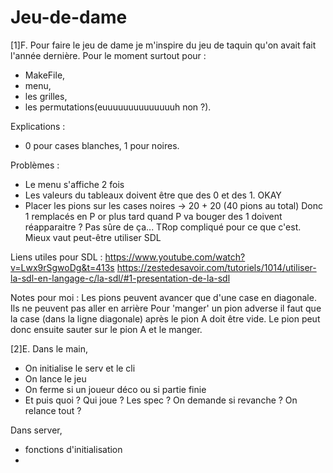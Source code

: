 # Jeu-de-dame
[1]F.
Pour faire le jeu de dame je m'inspire du jeu de taquin qu'on avait fait l'année dernière.
Pour le moment surtout pour :
- MakeFile, 
- menu, 
- les grilles,
- les permutations(euuuuuuuuuuuuuuh non ?).

Explications :
- 0 pour cases blanches, 1 pour noires.

Problèmes :
- Le menu s'affiche 2 fois
- Les valeurs du tableaux doivent être que des 0 et des 1. OKAY
- Placer les pions sur les cases noires -> 20 + 20 (40 pions au total)
    Donc 1 remplacés en P or plus tard quand P va bouger des 1 doivent réapparaitre ?
    Pas sûre de ça... TRop compliqué pour ce que c'est.
    Mieux vaut peut-être utiliser SDL


Liens utiles pour SDL :
https://www.youtube.com/watch?v=Lwx9rSgwoDg&t=413s
https://zestedesavoir.com/tutoriels/1014/utiliser-la-sdl-en-langage-c/la-sdl/#1-presentation-de-la-sdl





Notes pour moi :
Les pions peuvent avancer que d'une case en diagonale.
Ils ne peuvent pas aller en arrière
Pour 'manger' un pion adverse il faut que la case (dans la ligne diagonale) après 
le pion A doit être vide. Le pion peut donc ensuite sauter sur le pion A et le manger.


[2]E.
Dans le main,
- On initialise le serv et le cli
- On lance le jeu
- On ferme si un joueur déco ou si partie finie
- Et puis quoi ? Qui joue ? Les spec ? On demande si revanche ? On relance tout ? 

Dans server, 
- fonctions d'initialisation
- 
